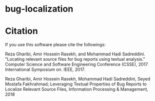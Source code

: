 # bug-localization

# Citation
If you use this software please cite the followings:

Reza Gharibi, Amir Hossein Rasekh, and Mohammad Hadi Sadreddini. "Locating relevant source files for bug reports using textual analysis." Computer Science and Software Engineering Conference (CSSE), 2017 International Symposium on. IEEE, 2017.

Reza Gharibi, Amir Hossein Rasekh, Mohammad Hadi Sadreddini, Seyed Mostafa Fakhrahmad; Leveraging Textual Properties of Bug Reports to Localize Relevant Source Files, Information Processing & Management, 2018
